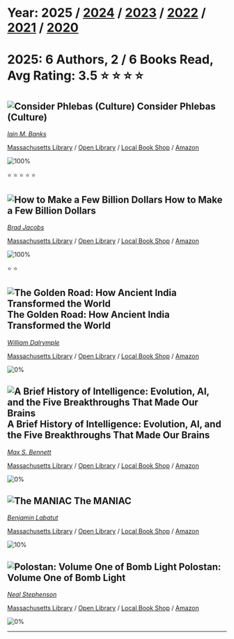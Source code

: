 # Year: 2025 / [2024](../books/2024) / [2023](../books/2023) / [2022](../books/2022) / [2021](../books/2021) / [2020](../books/2020) 
# 2025: 6 Authors, 2 / 6 Books Read, Avg Rating: 3.5 :star: :star: :star: :star:

## ![Consider Phlebas (Culture)](https://images-us.bookshop.org/ingram/9780316005388.jpg?height=300&v=v2) Consider Phlebas (Culture)
*[Iain M. Banks](../authors/IainMBanks)*

[Massachusetts Library](https://library.minlib.net/search/i=9780316005388) / [Open Library](https://openlibrary.org/isbn/9780316005388) / [Local Book Shop](https://bookshop.org/book/9780316005388) / [Amazon](https://amazon.com/dp/031600538X)

![100%](https://geps.dev/progress/100) 

:star: :star: :star: :star: :star:

## ![How to Make a Few Billion Dollars](https://images-us.bookshop.org/ingram/9798886451740.jpg?height=300&v=v2) How to Make a Few Billion Dollars
*[Brad Jacobs](../authors/BradJacobs)*

[Massachusetts Library](https://library.minlib.net/search/i=9798886451740) / [Open Library](https://openlibrary.org/isbn/9798886451740) / [Local Book Shop](https://bookshop.org/book/9798886451740) / [Amazon](https://amazon.com/dp/031652557X)

![100%](https://geps.dev/progress/100) 

:star: :star:

## ![The Golden Road: How Ancient India Transformed the World](https://images-us.bookshop.org/ingram/9781639734146.jpg?height=300&v=v2) The Golden Road: How Ancient India Transformed the World
*[William Dalrymple](../authors/WilliamDalrymple)*

[Massachusetts Library](https://library.minlib.net/search/i=9781639734146) / [Open Library](https://openlibrary.org/isbn/9781639734146) / [Local Book Shop](https://bookshop.org/book/9781639734146) / [Amazon](https://amazon.com/dp/1639734147)

![0%](https://geps.dev/progress/0) 



## ![A Brief History of Intelligence: Evolution, AI, and the Five Breakthroughs That Made Our Brains](https://images-us.bookshop.org/ingram/9780063286344.jpg?height=300&v=v2) A Brief History of Intelligence: Evolution, AI, and the Five Breakthroughs That Made Our Brains
*[Max S. Bennett](../authors/MaxSBennett)*

[Massachusetts Library](https://library.minlib.net/search/i=9780063286344) / [Open Library](https://openlibrary.org/isbn/9780063286344) / [Local Book Shop](https://bookshop.org/book/9780063286344) / [Amazon](https://amazon.com/dp/0063286343)

![0%](https://geps.dev/progress/0) 



## ![The MANIAC](https://images-us.bookshop.org/ingram/9780593654477.jpg?height=300&v=v2) The MANIAC
*[Benjamin Labatut](../authors/BenjaminLabatut)*

[Massachusetts Library](https://library.minlib.net/search/i=9780593654477) / [Open Library](https://openlibrary.org/isbn/9780593654477) / [Local Book Shop](https://bookshop.org/book/9780593654477) / [Amazon](https://amazon.com/dp/0593654471)

![10%](https://geps.dev/progress/10) 



## ![Polostan: Volume One of Bomb Light](https://images-us.bookshop.org/ingram/9780062334497.jpg?height=300&v=v2) Polostan: Volume One of Bomb Light
*[Neal Stephenson](../authors/NealStephenson)*

[Massachusetts Library](https://library.minlib.net/search/i=9780062334497) / [Open Library](https://openlibrary.org/isbn/9780062334497) / [Local Book Shop](https://bookshop.org/book/9780062334497) / [Amazon](https://amazon.com/dp/0062334492)

![0%](https://geps.dev/progress/0) 



---
